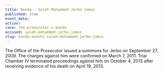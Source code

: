 ```yaml
---
title: Banda - Saleh Mohammed Jerbo Jamus
published: true
event_date:
action:
case: the-prosecutor-v-banda
accused: saleh-mohammed-jerbo-jamus
slug: banda-events-saleh-mohammed-jerbo-jamus
---
```



The Office of the Prosecutor issued a summons for Jerbo on September 27, 2009. The charges against him were confirmed on March 7, 2011. Trial Chamber IV terminated proceedings against him on October 4, 2013 after receiving evidence of his death on April 19, 2013.